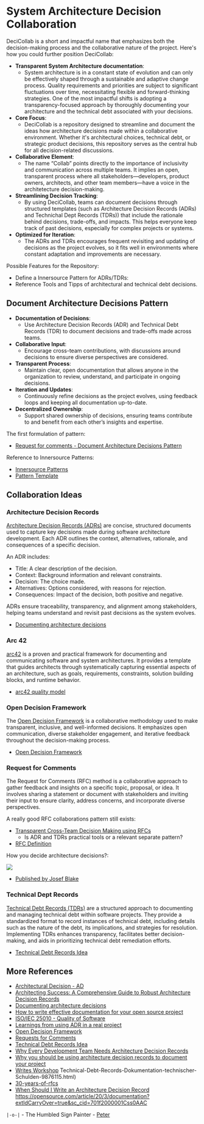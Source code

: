 # System Architecture Decision Collaboration

DeciCollab is a short and impactful name that emphasizes both the decision-making process and the collaborative nature of the project. Here's how you could further position DeciCollab:

* __Transparent System Architecture documentation__: 
  * System architecture is in a constant state of evolution and can only be effectively shaped through a sustainable and adaptive change process. Quality requirements and priorities are subject to significant fluctuations over time, necessitating flexible and forward-thinking strategies. One of the most impactful shifts is adopting a transparency-focused approach by thoroughly documenting your architecture and the technical debt associated with your decisions.
* __Core Focus__: 
  * DeciCollab is a repository designed to streamline and document the ideas how architecture decisions made within a collaborative environment. Whether it's architectural choices, technical debt, or strategic product decisions, this repository serves as the central hub for all decision-related discussions.
* __Collaborative Element__:
  * The name “Collab” points directly to the importance of inclusivity and communication across multiple teams. It implies an open, transparent process where all stakeholders—developers, product owners, architects, and other team members—have a voice in the architetecture decision-making.
* __Streamlining Decision Tracking__:
  * By using DeciCollab, teams can document decisions through structured templates (such as Architecture Decision Records (ADRs) and Technichal Dept Records (TDRs)) that include the rationale behind decisions, trade-offs, and impacts. This helps everyone keep track of past decisions, especially for complex projects or systems.
* __Optimized for Iteration__:
  * The ADRs and TDRs encourages frequent revisiting and updating of decisions as the project evolves, so it fits well in environments where constant adaptation and improvements are necessary.

Possible Features for the Repository:

* Define a Innersource Pattern for ADRs/TDRs:
* Reference Tools and Tipps of architectural and technical debt decisions.

## Document Architecture Decisions Pattern

* __Documentation of Decisions__:
  * Use Architecture Decision Records (ADR) and Technical Debt Records (TDR) to document decisions and trade-offs made across teams.
* __Collaborative Input__:
  * Encourage cross-team contributions, with discussions around decisions to ensure diverse perspectives are considered.
* __Transparent Process__:
  * Maintain clear, open documentation that allows anyone in the organization to review, understand, and participate in ongoing decisions.
* __Iteration and Updates__:
  * Continuously refine decisions as the project evolves, using feedback loops and keeping all documentation up-to-date.
* __Decentralized Ownership__:
  * Support shared ownership of decisions, ensuring teams contribute to and benefit from each other’s insights and expertise.

The first formulation of pattern:

* [Request for comments - Document Architecture Decisions Pattern](./Document-Architecture-Decisions-Pattern.md)

Reference to Innersource Patterns:

* [Innersource Patterns](https://patterns.innersourcecommons.org)
* [Pattern Template](https://patterns.innersourcecommons.org/appendix/pattern-template)

## Collaboration Ideas

### Architecture Decision Records

[Architecture Decision Records (ADRs)](https://adr.github.io) are concise, structured documents used to capture key decisions made during software architecture development. Each ADR outlines the context, alternatives, rationale, and consequences of a specific decision.

An ADR includes:

* Title: A clear description of the decision.
* Context: Background information and relevant constraints.
* Decision: The choice made.
* Alternatives: Options considered, with reasons for rejection.
* Consequences: Impact of the decision, both positive and negative.

ADRs ensure traceability, transparency, and alignment among stakeholders, helping teams understand and revisit past decisions as the system evolves.

* [Documenting architecture decisions](https://cognitect.com/blog/2011/11/15/documenting-architecture-decisions)

### Arc 42

[arc42](https://arc42.org) is a proven and practical framework for documenting and communicating software and system architectures. It provides a template that guides architects through systematically capturing essential aspects of an architecture, such as goals, requirements, constraints, solution building blocks, and runtime behavior.

* [arc42 quality model](https://quality.arc42.org/articles/arc42-quality-model)

### Open Decision Framework

The [Open Decision Framework](https://github.com/open-organization/open-decision-framework) is a collaborative methodology used to make transparent, inclusive, and well-informed decisions. It emphasizes open communication, diverse stakeholder engagement, and iterative feedback throughout the decision-making process.

* [Open Decision Framework](https://opensource.com/open-organization/resources/open-decision-framework)

### Request for Comments

The Request for Comments (RFC) method is a collaborative approach to gather feedback and insights on a specific topic, proposal, or idea. It involves sharing a statement or document with stakeholders and inviting their input to ensure clarity, address concerns, and incorporate diverse perspectives.

A really good RFC collaborations pattern still exists:

* [Transparent Cross-Team Decision Making using RFCs](https://github.com/InnerSourceCommons/InnerSourcePatterns/blob/main/patterns/2-structured/transparent-cross-team-decision-making-using-rfcs.md)
  * Is ADR and TDRs practical tools or a relevant separate pattern?
* [RFC Definition](https://en.wikipedia.org/wiki/Request_for_Comments)

How you decide architecture decisions?:

![](./Josef_Blake_architecture-decision-record_diagram.png)

* [Published by Josef Blake](https://engineering.atspotify.com/2020/04/when-should-i-write-an-architecture-decision-record/)

### Technical Dept Records

[Technical Debt Records (TDRs)](https://github.com/ms1963/TechnicalDebtRecords) are a structured approach to documenting and managing technical debt within software projects. They provide a standardized format to record instances of technical debt, including details such as the nature of the debt, its implications, and strategies for resolution. Implementing TDRs enhances transparency, facilitates better decision-making, and aids in prioritizing technical debt remediation efforts.

* [Technical Debt Records Idea](https://www.heise.de/blog/Technical-Debt-Records-Dokumentation-technischer-Schulden-9876115.html)


## More References

* [Architectural Decision - AD](https://en.wikipedia.org/wiki/Architectural_decision)
* [Architecting Success: A Comprehensive Guide to Robust Architecture Decision Records](https://medium.com/@patrickkoss/architecting-success-a-comprehensive-guide-to-robust-architecture-decision-records-4c18e6888ba1)
* [Documenting architecture decisions](https://cognitect.com/blog/2011/11/15/documenting-architecture-decisions)
* [How to write effective documentation for your open source project](https://opensource.com/article/20/3/documentation?extIdCarryOver=true&sc_cid=701f2000001Css0AAC)
* [ISO/IEC 25010 - Quality of Software](https://iso25000.com/index.php/en/iso-25000-standards/iso-25010)
* [Learnings from using ADR in a real project](https://blog.unexist.dev/documentation/myself/2021/08/18/learnings-from-using-adr-in-a-real-project.html)
* [Open Decision Framework](https://opensource.com/open-organization/resources/open-decision-framework?extIdCarryOver=true&sc_cid=701f2000001Css0AAC)
* [Requests for Comments](https://en.wikipedia.org/wiki/Request_for_Comments)
* [Technical Debt Records Idea](https://www.heise.de/blog/Technical-Debt-Records-Dokumentation-technischer-Schulden-9876115.html)
* [Why Every Development Team Needs Architecture Decision Records](https://medium.com/@tyschenk20/why-every-development-team-needs-architecture-decision-records-ec78cde47e8d)
* [Why you should be using architecture decision records to document your project](https://www.redhat.com/en/blog/architecture-decision-records)
* [Writes Workshop](https://hillside.net/conferences/plop/235-how-to-hold-a-writers-workshop)
Technical-Debt-Records-Dokumentation-technischer-Schulden-9876115.html)
* [30-years-of-rfcs](https://www.rfc-editor.org/rfc/rfc2555.txt)
* [When Should I Write an Architecture Decision Record](https://engineering.atspotify.com/2020/04/when-should-i-write-an-architecture-decision-record/)
https://opensource.com/article/20/3/documentation?extIdCarryOver=true&sc_cid=701f2000001Css0AAC


`|-o-|` - The Humbled Sign Painter - <a href="mailto://peter.rossbach@bee42.com">Peter</a>